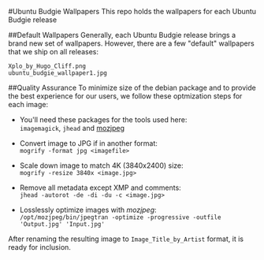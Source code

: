 #Ubuntu Budgie Wallpapers
This repo holds the wallpapers for each Ubuntu Budgie release

##Default Wallpapers
Generally, each Ubuntu Budgie release brings a brand new set of wallpapers. However, there are a few "default" wallpapers that we ship on all releases:
```
Xplo_by_Hugo_Cliff.png
ubuntu_budgie_wallpaper1.jpg
```

##Quality Assurance
To minimize size of the debian package and to provide the best experience for our users, we follow these optmization steps for each image:

- You'll need these packages for the tools used here:  
`imagemagick`, `jhead` and [mozjpeg](https://mozjpeg.codelove.de/binaries.html)

- Convert image to JPG if in another format:  
`mogrify -format jpg <imagefile>`

- Scale down image to match 4K (3840x2400) size:  
`mogrify -resize 3840x <image.jpg>`

- Remove all metadata except XMP and comments:  
`jhead -autorot -de -di -du -c <image.jpg>`

- Losslessly optimize images with _mozjpeg_:  
`/opt/mozjpeg/bin/jpegtran -optimize -progressive -outfile 'Output.jpg' 'Input.jpg'`

After renaming the resulting image to `Image_Title_by_Artist` format, it is ready for inclusion.
